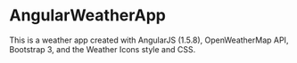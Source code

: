 # AngularWeatherApp
This is a weather app created with AngularJS (1.5.8), OpenWeatherMap API, Bootstrap 3, and the Weather Icons style and CSS. 

